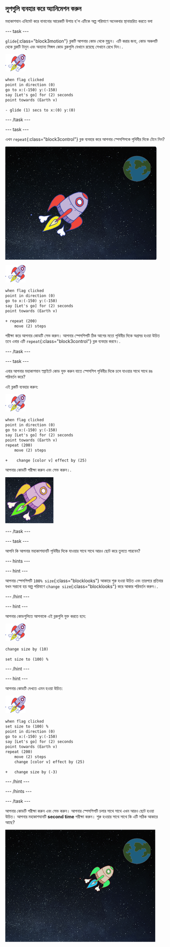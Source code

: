 ## লুপগুলি ব্যবহার করে অ্যানিমেশন করুন

মহাকাশযান এনিমেট করে বানানোর আরেকটি উপায় হ'ল এটিকে অল্প পরিমাণে অনেকবার স্থানান্তরিত করতে বলা

--- task ---

`glide`{:class="block3motion"} ব্লকটি আপনার কোড থেকে মুছুন। এটি করার জন্য, কোড অঞ্চলটি থেকে ব্লকটি টানুন এবং অন্যান্য সিঙ্গল কোড ব্লকগুলি যেখানে রয়েছে সেখানে রেখে দিন।.

![Spaceship sprite](images/sprite-spaceship.png)

```blocks3
when flag clicked
point in direction (0)
go to x:(-150) y:(-150)
say [Let's go] for (2) seconds
point towards (Earth v)

- glide (1) secs to x:(0) y:(0)
```

--- /task ---

--- task ---

এখন `repeat`{:class="block3control"} ব্লক ব্যবহার করে আপনার স্পেসশিপকে পৃথিবীর দিকে টেনে নিন?

![Testing a spaceship animation](images/space-animate-stage.png)

![Spaceship sprite](images/sprite-spaceship.png)

```blocks3
when flag clicked
point in direction (0)
go to x:(-150) y:(-150)
say [Let's go] for (2) seconds
point towards (Earth v)

+ repeat (200)
    move (2) steps
```

পরীক্ষা করে আপনার কোডটি সেভ করুন। আপনার স্পেসশিপটি ঠিক আগের মতো পৃথিবীর দিকে অগ্রসর হওয়া উচিত তবে এবার এটি `repeat`{:class="block3control"} ব্লক ব্যবহার করবে।.

--- /task ---

--- task ---

এবার আপনার মহাকাশযান স্প্রাইটে কোড যুক্ত করুন যাতে স্পেসশিপ পৃথিবীর দিকে চলে যাওয়ার সাথে সাথে রঙ পরিবর্তন করে?

এই ব্লকটি ব্যবহার করুন:

![Spaceship sprite](images/sprite-spaceship.png)

```blocks3
when flag clicked
point in direction (0)
go to x:(-150) y:(-150)
say [Let's go] for (2) seconds
point towards (Earth v)
repeat (200)
    move (2) steps

+    change [color v] effect by (25)
```

আপনার কোডটি পরীক্ষা করুন এবং সেভ করুন।.

![Testing a colour-changing spaceship](images/space-colour-test.png)

--- /task ---

--- task ---

আপনি কি আপনার মহাকাশযানটি পৃথিবীর দিকে যাওয়ার সাথে সাথে আরও ছোট করে তুলতে পারবেন?

--- hints ---


--- hint ---

আপনার স্পেসশিপটি `100% size`{:class="blocklooks"} আকারে শুরু হওয়া উচিত এবং তারপরে প্রতিবার যখন সরানো হয় অল্প পরিমাণে `change size`{:class="blocklooks"} করে আকার পরিবর্তন করুন।.

--- /hint ---

--- hint ---

আপনার কোডগুলিতে আপনাকে এই ব্লকগুলি যুক্ত করতে হবে:

![Spaceship sprite](images/sprite-spaceship.png)

```blocks3
change size by (10)

set size to (100) %
```

--- /hint ---

--- hint ---

আপনার কোডটি দেখতে এমন হওয়া উচিত:

![Spaceship sprite](images/sprite-spaceship.png)

```blocks3
when flag clicked
set size to (100) %
point in direction (0)
go to x:(-150) y:(-150)
say [Let's go] for (2) seconds
point towards (Earth v)
repeat (200)
    move (2) steps
    change [color v] effect by (25)

+   change size by (-3)
```

--- /hint ---

--- /hints ---

--- /task ---

আপনার কোডটি পরীক্ষা করুন এবং সেভ করুন। আপনার স্পেসশিপটি চলার সাথে সাথে এখন আরও ছোট হওয়া উচিত। আপনার মহাকাশযানটি **second time** পরীক্ষা করুন। শুরু হওয়ার সাথে সাথে কি এটি সঠিক আকারে আছে?

![Testing a shrinking spaceship](images/space-size-test.png)